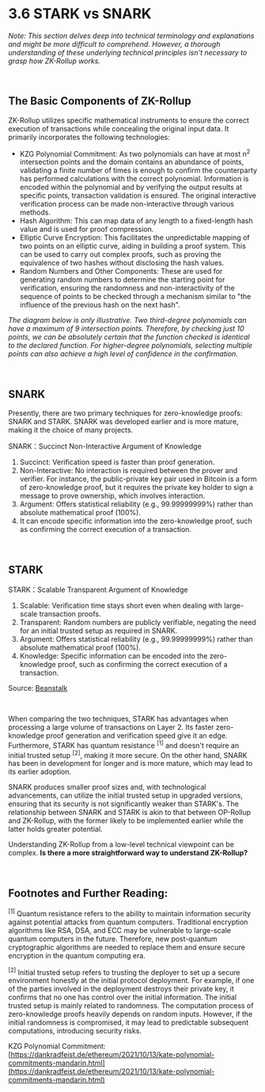 # 3.6 STARK vs SNARK

_Note: This section delves deep into technical terminology and explanations and might be more difficult to comprehend. However, a thorough understanding of these underlying technical principles isn't necessary to grasp how ZK-Rollup works._

&nbsp;

## The Basic Components of ZK-Rollup

ZK-Rollup utilizes specific mathematical instruments to ensure the correct execution of transactions while concealing the original input data. It primarily incorporates the following technologies:

- KZG Polynomial Commitment: As two polynomials can have at most n<sup>2</sup> intersection points and the domain contains an abundance of points, validating a finite number of times is enough to confirm the counterparty has performed calculations with the correct polynomial. Information is encoded within the polynomial and by verifying the output results at specific points, transaction validation is ensured. The original interactive verification process can be made non-interactive through various methods.
- Hash Algorithm: This can map data of any length to a fixed-length hash value and is used for proof compression.
- Elliptic Curve Encryption: This facilitates the unpredictable mapping of two points on an elliptic curve, aiding in building a proof system. This can be used to carry out complex proofs, such as proving the equivalence of two hashes without disclosing the hash values.
- Random Numbers and Other Components: These are used for generating random numbers to determine the starting point for verification, ensuring the randomness and non-interactivity of the sequence of points to be checked through a mechanism similar to "the influence of the previous hash on the next hash".

<MdxImg src="https://cdn.myfirst.io/layer2/assets/3.6.1.gif" width="600px" alt="KZG.gif" />

_The diagram below is only illustrative. Two third-degree polynomials can have a maximum of 9 intersection points. Therefore, by checking just 10 points, we can be absolutely certain that the function checked is identical to the declared function. For higher-degree polynomials, selecting multiple points can also achieve a high level of confidence in the confirmation._

&nbsp;

## SNARK

Presently, there are two primary techniques for zero-knowledge proofs: SNARK and STARK. SNARK was developed earlier and is more mature, making it the choice of many projects.

SNARK：Succinct Non-Interactive Argument of Knowledge

1. Succinct: Verification speed is faster than proof generation.
2. Non-Interactive: No interaction is required between the prover and verifier. For instance, the public-private key pair used in Bitcoin is a form of zero-knowledge proof, but it requires the private key holder to sign a message to prove ownership, which involves interaction.
3. Argument: Offers statistical reliability (e.g., 99.99999999%) rather than absolute mathematical proof (100%).
4. It can encode specific information into the zero-knowledge proof, such as confirming the correct execution of a transaction.

&nbsp;

## STARK

STARK：Scalable Transparent Argument of Knowledge

1. Scalable: Verification time stays short even when dealing with large-scale transaction proofs.
2. Transparent: Random numbers are publicly verifiable, negating the need for an initial trusted setup as required in SNARK.
3. Argument: Offers statistical reliability (e.g., 99.99999999%) rather than absolute mathematical proof (100%).
4. Knowledge: Specific information can be encoded into the zero-knowledge proof, such as confirming the correct execution of a transaction.

<MdxImg src="https://cdn.myfirst.io/layer2/assets/3.6.2.jpg" alt="STARK vs SNARK.jpg" />

Source: [Beanstalk](https://docs.google.com/presentation/d/1gfB6WZMvM9mmDKofFibIgsyYShdf0RV_Y8TLz3k1Ls0/edit#slide=id.g443ebc39b4_0_92)

&nbsp;

When comparing the two techniques, STARK has advantages when processing a large volume of transactions on Layer 2. Its faster zero-knowledge proof generation and verification speed give it an edge. Furthermore, STARK has quantum resistance <sup>[1]</sup> and doesn't require an initial trusted setup <sup>[2]</sup>, making it more secure. On the other hand, SNARK has been in development for longer and is more mature, which may lead to its earlier adoption.

SNARK produces smaller proof sizes and, with technological advancements, can utilize the initial trusted setup in upgraded versions, ensuring that its security is not significantly weaker than STARK's. The relationship between SNARK and STARK is akin to that between OP-Rollup and ZK-Rollup, with the former likely to be implemented earlier while the latter holds greater potential.

Understanding ZK-Rollup from a low-level technical viewpoint can be complex. **Is there a more straightforward way to understand ZK-Rollup?**

&nbsp;

## Footnotes and Further Reading:

<sup>[1]</sup> Quantum resistance refers to the ability to maintain information security against potential attacks from quantum computers. Traditional encryption algorithms like RSA, DSA, and ECC may be vulnerable to large-scale quantum computers in the future. Therefore, new post-quantum cryptographic algorithms are needed to replace them and ensure secure encryption in the quantum computing era.

<sup>[2]</sup> Initial trusted setup refers to trusting the deployer to set up a secure environment honestly at the initial protocol deployment. For example, if one of the parties involved in the deployment destroys their private key, it confirms that no one has control over the initial information. The initial trusted setup is mainly related to randomness. The computation process of zero-knowledge proofs heavily depends on random inputs. However, if the initial randomness is compromised, it may lead to predictable subsequent computations, introducing security risks.

KZG Polynomial Commitment: [https://dankradfeist.de/ethereum/2021/10/13/kate-polynomial-commitments-mandarin.html](https://dankradfeist.de/ethereum/2021/10/13/kate-polynomial-commitments-mandarin.html)

<GithubAvatar owner='lxdao-official' repo='myfirstlayer2-frontend' path='mdx/en/3.6-stark-vs-snark.md' />

<EditChapter url='https://github.com/lxdao-official/myfirstlayer2-frontend/blob/main/mdx/en/3.6-stark-vs-snark.md' />
